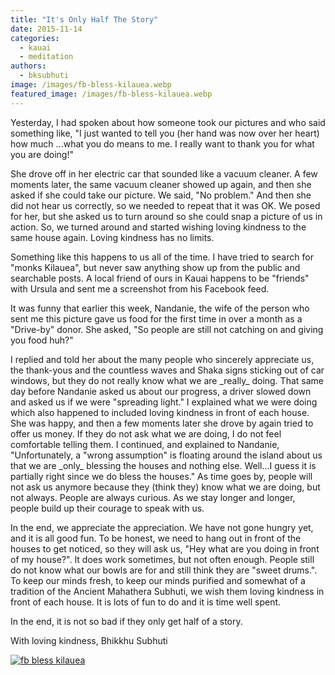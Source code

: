 ```yaml
---
title: "It's Only Half The Story"
date: 2015-11-14
categories: 
  - kauai
  - meditation
authors: 
  - bksubhuti
image: /images/fb-bless-kilauea.webp
featured_image: /images/fb-bless-kilauea.webp
---
```


Yesterday, I had spoken about how someone took our pictures and who said something like, "I just wanted to tell you (her hand was now over her heart) how much ...what you do means to me. I really want to thank you for what you are doing!"

She drove off in her electric car that sounded like a vacuum cleaner. A few moments later, the same vacuum cleaner showed up again, and then she asked if she could take our picture. We said, "No problem." And then she did not hear us correctly, so we needed to repeat that it was OK. We posed for her, but she asked us to turn around so she could snap a picture of us in action. So, we turned around and started wishing loving kindness to the same house again. Loving kindness has no limits.

Something like this happens to us all of the time. I have tried to search for "monks Kilauea", but never saw anything show up from the public and searchable posts. A local friend of ours in Kauai happens to be "friends" with Ursula and sent me a screenshot from his Facebook feed.

It was funny that earlier this week, Nandanie, the wife of the person who sent me this picture gave us food for the first time in over a month as a "Drive-by" donor. She asked, "So people are still not catching on and giving you food huh?"

I replied and told her about the many people who sincerely appreciate us, the thank-yous and the countless waves and Shaka signs sticking out of car windows, but they do not really know what we are \_really\_ doing. That same day before Nandanie asked us about our progress, a driver slowed down and asked us if we were "spreading light." I explained what we were doing which also happened to included loving kindness in front of each house. She was happy, and then a few moments later she drove by again tried to offer us money. If they do not ask what we are doing, I do not feel comfortable telling them. I continued, and explained to Nandanie, "Unfortunately, a "wrong assumption" is floating around the island about us that we are \_only\_ blessing the houses and nothing else. Well...I guess it is partially right since we do bless the houses." As time goes by, people will not ask us anymore because they (think they) know what we are doing, but not always. People are always curious. As we stay longer and longer, people build up their courage to speak with us.

In the end, we appreciate the appreciation. We have not gone hungry yet, and it is all good fun. To be honest, we need to hang out in front of the houses to get noticed, so they will ask us, "Hey what are you doing in front of my house?". It does work sometimes, but not often enough. People still do not know what our bowls are for and still think they are "sweet drums.". To keep our minds fresh, to keep our minds purified and somewhat of a tradition of the Ancient Mahathera Subhuti, we wish them loving kindness in front of each house. It is lots of fun to do and it is time well spent.

In the end, it is not so bad if they only get half of a story.

With loving kindness, Bhikkhu Subhuti

[![fb bless kilauea](/images/fb-bless-kilauea.webp)](/images/2015/11/fb-bless-kilauea.webp)
